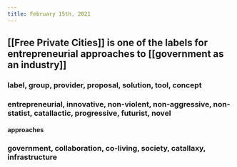 ```yaml
---
title: February 15th, 2021
---
```


## [[Free Private Cities]] is one of the labels for entrepreneurial approaches to [[government as an industry]]
### label, group, provider, proposal, solution, tool, concept

### entrepreneurial, innovative, non-violent, non-aggressive, non-statist, catallactic, progressive, futurist, novel 
#### approaches

### government, collaboration, co-living, society, catallaxy, infrastructure
###
